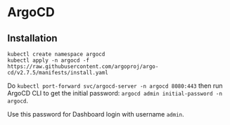 # ArgoCD

## Installation

```shell
kubectl create namespace argocd
kubectl apply -n argocd -f https://raw.githubusercontent.com/argoproj/argo-cd/v2.7.5/manifests/install.yaml
```

Do `kubectl port-forward svc/argocd-server -n argocd 8080:443` then run ArgoCD CLI to get the initial password: `argocd admin initial-password -n argocd`.

Use this password for Dashboard login with username `admin`.